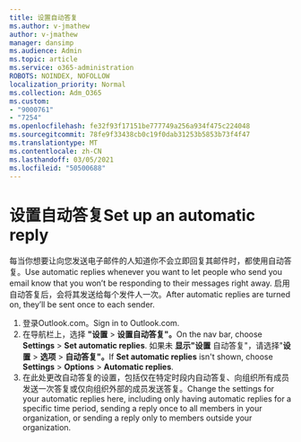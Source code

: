 ```yaml
---
title: 设置自动答复
ms.author: v-jmathew
author: v-jmathew
manager: dansimp
ms.audience: Admin
ms.topic: article
ms.service: o365-administration
ROBOTS: NOINDEX, NOFOLLOW
localization_priority: Normal
ms.collection: Adm_O365
ms.custom:
- "9000761"
- "7254"
ms.openlocfilehash: fe32f93f17151be777749a256a934f475c224048
ms.sourcegitcommit: 78fe9f33438cb0c19f0dab31253b5853b73f4f47
ms.translationtype: MT
ms.contentlocale: zh-CN
ms.lasthandoff: 03/05/2021
ms.locfileid: "50500688"
---
```

# <a name="set-up-an-automatic-reply"></a><span data-ttu-id="4ed0e-102">设置自动答复</span><span class="sxs-lookup"><span data-stu-id="4ed0e-102">Set up an automatic reply</span></span>

<span data-ttu-id="4ed0e-103">每当你想要让向您发送电子邮件的人知道你不会立即回复其邮件时，都使用自动答复。</span><span class="sxs-lookup"><span data-stu-id="4ed0e-103">Use automatic replies whenever you want to let people who send you email know that you won’t be responding to their messages right away.</span></span> <span data-ttu-id="4ed0e-104">启用自动答复后，会将其发送给每个发件人一次。</span><span class="sxs-lookup"><span data-stu-id="4ed0e-104">After automatic replies are turned on, they’ll be sent once to each sender.</span></span>

1. <span data-ttu-id="4ed0e-105">登录Outlook.com。</span><span class="sxs-lookup"><span data-stu-id="4ed0e-105">Sign in to Outlook.com.</span></span>
2. <span data-ttu-id="4ed0e-106">在导航栏上，选择 **"设置**  >  **设置自动答复"。**</span><span class="sxs-lookup"><span data-stu-id="4ed0e-106">On the nav bar, choose **Settings** > **Set automatic replies**.</span></span> <span data-ttu-id="4ed0e-107">如果未 **显示"设置** 自动答复"，请选择"**设置**  >  **选项**  >  **自动答复"。**</span><span class="sxs-lookup"><span data-stu-id="4ed0e-107">If **Set automatic replies** isn't shown, choose **Settings** > **Options** > **Automatic replies**.</span></span>
3. <span data-ttu-id="4ed0e-108">在此处更改自动答复的设置，包括仅在特定时段内自动答复、向组织所有成员发送一次答复或仅向组织外部的成员发送答复。</span><span class="sxs-lookup"><span data-stu-id="4ed0e-108">Change the settings for your automatic replies here, including only having automatic replies for a specific time period, sending a reply once to all members in your organization, or sending a reply only to members outside your organization.</span></span>
